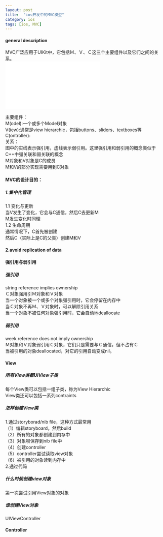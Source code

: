 ```yaml
---
layout: post
title:  "ios开发中的MVC模型"
category: ios
tags: [ios, MVC]
---
```


#### general description  
MVC广泛应用于UIKit中，它包括Ｍ、Ｖ、Ｃ这三个主要组件以及它们之间的关系。  
![](/image/mvc_general_description.md)  

<!-- more -->

主要组件：  
M(odel):一个或多个Model对象  
V(iew):通常是view hierarchic，包括buttons、sliders、textboxes等  
C(ontroller):  
关系：  
图中的实线表示强引用，虚线表示弱引用。这里强引用和弱引用的概念类似于C++中强关联和弱关联的概念  
M对象和V对象是C的成员  
M和V的部分实现需要用到C对象  

#### MVC的设计目的：  
##### 1.集中化管理  
1.1 变化与更新  
当V发生了变化，它会与C通信，然后C去更新M  
M发生变化时同理  
1.2 生命周期  
通常情况下，C首先被创建  
然后C（实际上是C的父类）创建M和V  
#### 2.avoid replication of data  

#### 强引用与弱引用  
##### 强引用
string reference implies ownership  
Ｃ对象强用引Ｍ对象和Ｖ对象  
当一个对象被一个或多个对象强引用时，它会停留在内存中  
当Ｃ对象不再Ｍ、Ｖ对象时，可以解除引用关系  
当一个对象不被任何对象强引用时，它会自动地deallocate  
##### 弱引用  
week reference does not imply ownership  
Ｍ对象和Ｖ对象弱引用Ｃ对象，它们只是需要与Ｃ通信，但不占有Ｃ  
当被引用的对象deallocated，对它的引用自动变成nil。  

#### View  
##### 所有View类都UIView子类  
每个View类可以包括一组子类，称为View Hierarchic  
View类还可以包括一系列contraints  
##### 怎样创建View类  
1.通过storyborad/nib file，这种方式最常用  
（1）编辑storyboard，然后build  
（2）所有的对象都创建到内存中  
（3）对象呗保存到nib file中  
（4）创建controller  
（5）controller尝试读取view对象  
（6）被引用的对象读到内存中  
2.通过代码  
##### 什么时候创建view对象  
第一次尝试引用View对象的对象  
##### 谁创建View对象  
UIViewController  

#### Controller
